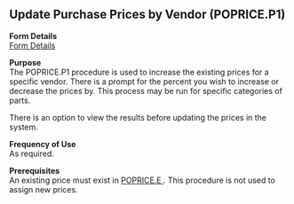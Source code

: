 ##  Update Purchase Prices by Vendor (POPRICE.P1)

<PageHeader />

**Form Details**  
[ Form Details ](POPRICE-P1-1/README.md)   

**Purpose**  
The POPRICE.P1 procedure is used to increase the existing prices for a
specific vendor. There is a prompt for the percent you wish to increase or
decrease the prices by. This process may be run for specific categories of
parts.  
  
There is an option to view the results before updating the prices in the
system.

**Frequency of Use**  
As required.

**Prerequisites**  
An existing price must exist in [ POPRICE.E ](../../../../rover/MFG-OVERVIEW/MFG-REPORT/MRP-R5/POPRICE-E) . This procedure is not used to assign new prices. 

<badge text= "Version 8.10.57" vertical="middle" />

<PageFooter />